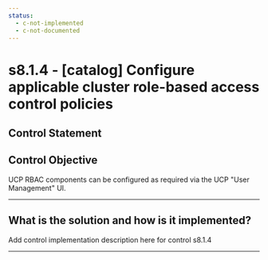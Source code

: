 ```yaml
---
status:
  - c-not-implemented
  - c-not-documented
---
```


# s8.1.4 - \[catalog\] Configure applicable cluster role-based access control policies

## Control Statement

## Control Objective

UCP RBAC components can be configured as required via the UCP "User Management" UI.

______________________________________________________________________

## What is the solution and how is it implemented?

Add control implementation description here for control s8.1.4

______________________________________________________________________
